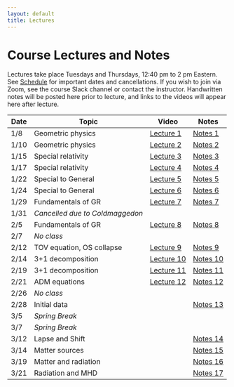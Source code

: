 ```yaml
---
layout: default
title: Lectures
---
```


# Course Lectures and Notes

Lectures take place Tuesdays and Thursdays, 12:40 pm to 2 pm Eastern. See [Schedule](schedule.md) for important dates and cancellations. If you wish to join via Zoom, see the course Slack channel or contact the instructor. Handwritten notes will be posted here prior to lecture, and links to the videos will appear here after lecture.

Date  | Topic                      | Video | Notes 
------|----------------------------|-----------|----------
1/8  | Geometric physics | [Lecture 1](https://www.dropbox.com/s/rsvdjo7j6lfp7b3/ast900\_lecture1\_08012019.mp4?dl=0) | [Notes 1](notes/Lecture1.pdf)
1/10 | Geometric physics | [Lecture 2](https://www.dropbox.com/s/578qini5azmichy/ast900\_lecture2\_10012019.mov?dl=0) | [Notes 2](notes/Lecture2.pdf)
1/15 | Special relativity | [Lecture 3](https://www.dropbox.com/s/b6r4zbwo1fml4o6/ast900\_lecture3\_15012019.mp4?dl=0) | [Notes 3](notes/Lecture3.pdf)
1/17 | Special relativity | [Lecture 4](https://www.dropbox.com/s/l8zsd1i0t0j9y6l/ast900\_lecture4\_17012019.mp4?dl=0) | [Notes 4](notes/Lecture4.pdf)
1/22 | Special to General | [Lecture 5](https://www.dropbox.com/s/f18zry4eobgba81/ast900\_lecture5\_22012019.mp4?dl=0) | [Notes 5](notes/Lecture5.pdf)
1/24 | Special to General | [Lecture 6](https://www.dropbox.com/s/wljzpul20o03mbb/ast900\_lecture6\_24012019.mp4?dl=0) | [Notes 6](notes/Lecture6.pdf)
1/29 | Fundamentals of GR | [Lecture 7](https://youtu.be/40ZtUf9mHxg) | [Notes 7](notes/lecture7.pdf)
1/31 | _Cancelled due to Coldmaggedon_ 
2/5 | Fundamentals of GR | [Lecture 8](https://youtu.be/DDE-d7KqbP0) | [Notes 8](notes/Lecture8.pdf)
2/7 | _No class_ 
2/12 | TOV equation, OS collapse | [Lecture 9](https://youtu.be/z7o\_0Czikvo) | [Notes 9](notes/Lecture9.pdf)
2/14 | 3+1 decomposition | [Lecture 10](https://youtu.be/b4d2-f2MLqE) | [Notes 10](notes/Lecture10.pdf)
2/19 | 3+1 decomposition | [Lecture 11](https://youtu.be/W2hgOrcxMJo) | [Notes 11](notes/Lecture11.pdf)
2/21 | ADM equations | [Lecture 12](https://youtu.be/oQLdXxOMYgI) | [Notes 12](notes/Lecture12.pdf)
2/26 | _No class_ 
2/28 | Initial data | | [Notes 13](notes/Lecture13.pdf)
3/5  | _Spring Break_
3/7  | _Spring Break_
3/12 | Lapse and Shift | | [Notes 14](notes/Lecture14.pdf)
3/14 | Matter sources | | [Notes 15](notes/Lecture15.pdf)
3/19 | Matter and radiation | | [Notes 16](notes/Lecture16.pdf)
3/21 | Radiation and MHD | | [Notes 17](notes/Lecture17.pdf)